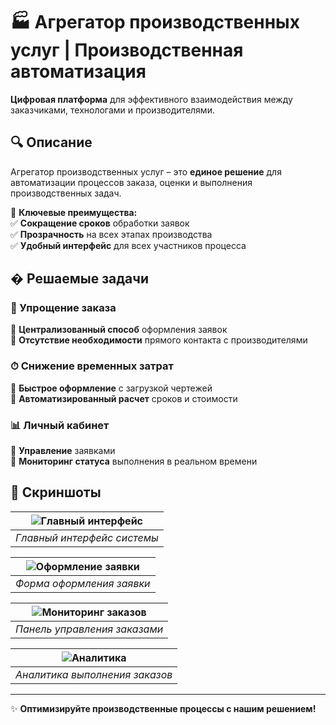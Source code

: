 # 🏭 Агрегатор производственных услуг | Производственная автоматизация  

**Цифровая платформа** для эффективного взаимодействия между заказчиками, технологами и производителями.  

## 🔍 Описание  
Агрегатор производственных услуг – это **единое решение** для автоматизации процессов заказа, оценки и выполнения производственных задач.  

📌 **Ключевые преимущества:**  
✅ **Сокращение сроков** обработки заявок  
✅ **Прозрачность** на всех этапах производства  
✅ **Удобный интерфейс** для всех участников процесса  

## � Решаемые задачи  

### 🚀 Упрощение заказа  
🔹 **Централизованный способ** оформления заявок  
🔹 **Отсутствие необходимости** прямого контакта с производителями  

### ⏱ Снижение временных затрат  
🔹 **Быстрое оформление** с загрузкой чертежей  
🔹 **Автоматизированный расчет** сроков и стоимости  

### 📊 Личный кабинет  
🔹 **Управление** заявками  
🔹 **Мониторинг статуса** выполнения в реальном времени  

## 📸 Скриншоты  

| ![Главный интерфейс](https://github.com/user-attachments/assets/64507e6e-ddc0-4c05-9811-2295fc4c350b) |  
|:--:|  
| *Главный интерфейс системы* |  

| ![Оформление заявки](https://github.com/user-attachments/assets/32b96aee-1aa7-4d52-898f-5aa4782b56d1) |  
|:--:|  
| *Форма оформления заявки* |  

| ![Мониторинг заказов](https://github.com/user-attachments/assets/ef652e5a-9d58-471c-94f8-5c42e21e3534) |  
|:--:|  
| *Панель управления заказами* |  

| ![Аналитика](https://github.com/user-attachments/assets/85e8afc1-7cb8-4b41-94e9-b972d10e0bf4) |  
|:--:|  
| *Аналитика выполнения заказов* |  

---  
✨ **Оптимизируйте производственные процессы с нашим решением!**  
